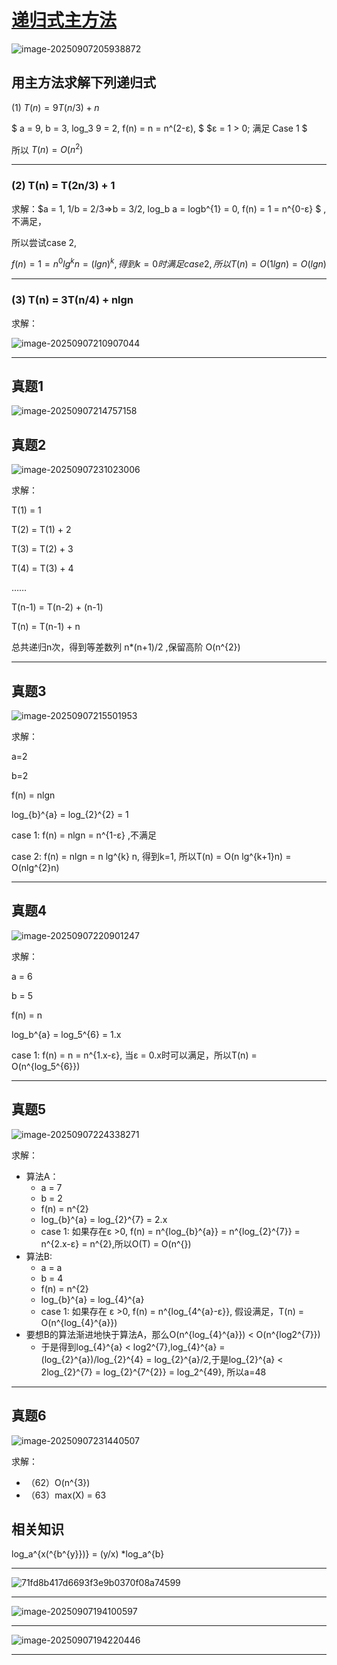 # [递归式主方法](https://www.bilibili.com/video/BV1jY411b73f/?p=12&share_source=copy_web&vd_source=eade46c3bcc6c5ba098604997dc58944)

![image-20250907205938872](../../img/image-20250907205938872.png)

## 用主方法求解下列递归式

(1) $T(n) = 9T(n/3) + n$

$ a = 9,  b = 3, log_3 9 = 2,  f(n) = n = n^(2-ε), $
$ε = 1 > 0; 满足 Case 1 $

所以 $T(n) = O(n^2)$

---

### (2) T(n) = T(2n/3) + 1

求解：$a = 1, 1/b = 2/3=>b = 3/2, log_b a = logb^{1} = 0, f(n) = 1 = n^{0-ε} $ ,不满足，

所以尝试case 2,

$f(n) =1 =  n^{0} lg^{k} n = (lgn)^{k} ,得到k = 0时满足case 2,所以T(n) = O(1 lgn) = O(lgn)$

---

### (3) T(n) = 3T(n/4) + nlgn

求解：

![image-20250907210907044](../../img/image-20250907210907044.png)

---

## 真题1

![image-20250907214757158](../../img/image-20250907214757158.png)

## 真题2

![image-20250907231023006](../../img/image-20250907231023006.png)

求解：

T(1) = 1

T(2) = T(1) + 2

T(3) = T(2) + 3

T(4) = T(3) + 4

……

T(n-1) = T(n-2) + (n-1)

T(n) = T(n-1) + n

总共递归n次，得到等差数列 n*(n+1)/2 ,保留高阶 O(n^{2})

---

## 真题3

![image-20250907215501953](../../img/image-20250907215501953.png)

求解：

a=2

b=2

f(n) = nlgn

log_{b}^{a} = log_{2}^{2} = 1

case 1: f(n) = nlgn = n^{1-ε} ,不满足

case 2: f(n) = nlgn = n lg^{k} n, 得到k=1, 所以T(n) = O(n lg^{k+1}n) = O(nlg^{2}n)

---

## 真题4

![image-20250907220901247](../../img/image-20250907220901247.png)

求解：

a = 6

b = 5

f(n) = n

log_b^{a} = log_5^{6} = 1.x

case 1:  f(n) = n = n^{1.x-ε}, 当ε = 0.x时可以满足，所以T(n) = O(n^{log_5^{6}})

---

## 真题5

![image-20250907224338271](../../img/image-20250907224338271.png)

求解：

- 算法A：
  - a = 7
  - b = 2
  - f(n) = n^{2}
  - log_{b}^{a} = log_{2}^{7} = 2.x
  - case 1: 如果存在ε >0, f(n) = n^{log_{b}^{a}} = n^{log_{2}^{7}} = n^{2.x-ε} = n^{2},所以O(T) = O(n^{})
- 算法B:
  - a = a
  - b = 4
  - f(n) = n^{2}
  - log_{b}^{a} = log_{4}^{a}
  - case 1: 如果存在 ε >0, f(n) = n^{log_{4^{a}-ε}}, 假设满足，T(n) = O(n^{log_{4}^{a}})
- 要想B的算法渐进地快于算法A，那么O(n^{log_{4}^{a}}) < O(n^{log2^{7}})
  - 于是得到log_{4}^{a} < log2^{7},log_{4}^{a} = (log_{2}^{a})/log_{2}^{4} = log_{2}^{a}/2,于是log_{2}^{a} < 2log_{2}^{7} = log_{2}^{7^{2}} = log_2^{49}, 所以a=48

---

## 真题6

![image-20250907231440507](../../img/image-20250907231440507.png)

求解：

- （62）O(n^{3})
- （63）max(X) = 63 

## 相关知识

log_a^{x(^{b^{y}})} = (y/x) *log_a^{b}

---

![71fd8b417d6693f3e9b0370f08a74599](../../img/71fd8b417d6693f3e9b0370f08a74599.png)

---

![image-20250907194100597](../../img/image-20250907194100597.png)

---

![image-20250907194220446](../../img/image-20250907194220446.png)

---

